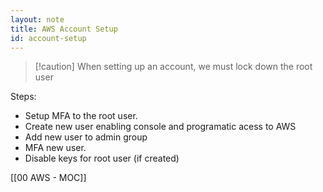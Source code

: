 ```yaml
---
layout: note
title: AWS Account Setup
id: account-setup
---
```


> [!caution] When setting up an account, we must lock down the root user

Steps:

- Setup MFA to the root user. 
- Create new user enabling console and programatic acess to AWS
- Add new user to admin group
- MFA new user.
- Disable keys for root user (if created)

[[00 AWS - MOC]]